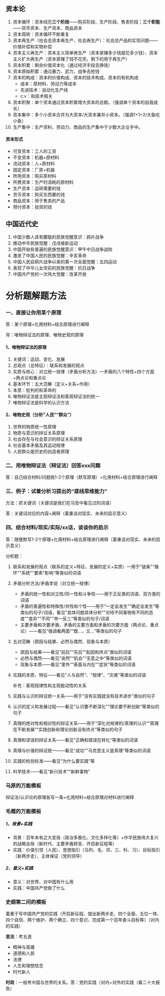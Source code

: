 ## 资本论

1. 资本循环：资本经历**三个阶段**——购买阶段、生产阶段、售卖阶段；**三个职能**——货币资本、生产资本、商品资本
2. 资本周转：资本循环不断重复
3. 资本再生产（社会总资本再生产、社会再生产）：社会总产品的实现问题——价值补偿和实物补偿
4. 资本主义再生产：资本主义简单再生产（资本家赚多少钱就花多少钱）、资本主义扩大再生产（资本家赚了钱不花完，剩下的用于再生产）
5. 资本积累：剩余价值资本化（通过经济手段去挣钱）
6. 资本原始积累：通过暴力、武力、战争去抢钱
7. 资本的构成：资本的价值构成、资本的技术构成、资本的有机构成
   * 成本：原材料、劳动力等成本
   * 先进技术：自动化生产线
   * c:v：和技术相关
8. 资本积聚：单个资本通过资本积累增大资本的总额。（强调单个资本的自我成长）
9. 资本集中：多个小资本合并为大资本/大资本兼并小资本。（强调1+1=2/大鱼吃小鱼）
10. 生产集中：生产资料、劳动力、商品的生产集中于少数大企业手中。

#### 资本形式

* 可变资本：工人的工资
* 不变资本：机器+原材料
* 流动资本：人+原材料
* 固定资本：厂房+机器
* 所用资本：购买原材料
* 所费资本：生产时消耗的原材料
* 生产资本：运转需要的钱
* 货币资本：购买东西要的钱
* 商品资本：用于售卖的产品
* 预付资本：投资的钱

## 中国近代史

1. 中国少数人具有朦胧的民族觉醒意识：鸦片战争
2. 推动中华民族觉醒：戊戌维新运动
3. 中国开始有普遍的民族觉醒意识：甲午中日战争战败
4. 激发了中国人民的民族觉醒：辛亥革命
5. 中国人民自鸦片战争以来的第一次全面觉醒：五四运动
6. 表现了中华儿女空前的民族觉醒：抗日战争
7. 中国共产党的一次伟大觉醒：改革开放

# 分析题解题方法

### 一、直接让你用某个原理

答：某个原理+化用材料+结合原理进行阐释

背：唯物辩证法的原理、唯物史观的原理

#### 1、唯物辩证法的原理

1. 关键词：运动、变化、发展
2. 总观点（总特征）：联系和发展的观点
3. 实质与核心：对立统一规律（矛盾分析方法）一矛盾的八个特性+四个方面+两点论和重点论
4. 基本环节：五大范畴（定义+关系+作用）
5. 本质：批判的和革命的
6. 唯物辩证法是主观辩证法和客观辩证法的统一
7. 唯物辩证法是科学的认识方法

#### 2、唯物史观（分析“人民”“群众”）

1. 世界的物质统一性原理
2. 物质与意识的辩证关系原理
3. 社会存在与社会意识的辩证关系原理
4. 社会基本矛盾及其运动规律
5. 人民群众是历史的创造者原理

### 二、用唯物辩证法（辩证法）回答xxx问题

答：自己结合材料/问题挑1-2个原理（默写原理）+化用材料+结合原理进行阐释

### 三、例子：试着分析习提出的“底线思维能力”

方法：抓关键词（关键词是我们在马哲中看见过的词语）

答：关键词对应的内容+阐释（着重谈对现实、未来的启示意义）

### 四、结合材料/现实/实际/xx话，谈谈你的启示

答：随便默写1-2个原理+化用材料+结合原理进行阐释（着重谈对现实、未来的启示意义）

分析题：

1. 联系和发展的观点（联系的定义+特征，发展的定义+实质）一用于"链条"“循环""系统""要素“影响“等类似的词语

2. 矛盾分析方法/矛盾学说（对立统一规律）

   * 矛盾的统一性和对立性/同一性和斗争性——用于正反类的词语、双方类的词语
   * 矛盾的普遍性和特殊性/共性和个性——用于“一定会发生”“确定会发生“等类似的句子/词语，看见"具体问题具体分析”"对待不同事物有不同的态度"“差异""不同""举一反三“等类似的句子/词语
   * 主要矛盾和次要矛盾、矛盾的主要方面和矛盾的次要方面（两点论、重点论）——看见“强调看两面”“既...，又...“等类似的句子

3. 五对范畴（原因与结果、必然与偶然、现象与本质）

   * 原因与结果——看见“前后"“先后”“起因和终点”类似的词语
   * 必然与偶然——看见"突然"“机会"“无意之中“等类似的词语
   * 现象与本质——看见“里外““表面与内在”“症状“等类似的词语

4. 实践的本质、特征——看见"人与自然”、"规律”、"灾难"等类似的词语

   补充：客观规律性和主观能动性的关系

5. 实践与认识的辩证统一关系——用于“没有实践就没有技术进步“类似的句子

6. 认识的定义和发展过程——看见"认识要不断深化""理论要不断创新“等类似的句子

7. 真理的绝对性和相对性的辩证关系——用于“深化对规律的/真理的认识““真理在不断发展““实践创新和理论创新没有终点“等类似的句子

8. 真理和谬误的辩证关系——看见“正确和错误在转化“等类似的词语

9. 真理与价值的辩证统一——看见"成功""马克思主义是真理“等类似的词语

10. 实践的检验标准——看见“为什么要实践“等

11. 科学技术——看见“新兴技术"“新鲜事物”

### 马原的万能模板

辩证法/认识论的原理各写一条+化用材料+结合原理对材料进行阐释

### 毛概的万能模板

##### 1、背景+实践

* 背景：百年未有之大变局（政治多极化、文化多样化等）+中华民族伟大复兴的战略全局（新时代、主要矛盾转变、开启新征程等）
* 实践：价值引领（人民）、思想指引（马列、毛、邓、三、科、习）、目标指引（新两步走）、主体保证（党的领导）

##### 2、意义+实践

* 意义：对世界、对中国有什么用
* 实践：中国共产党做了什么

### 史纲第二问的模板

着重于写中国共产党的实践（开启新征程、提出新两步走、四个全面、五位一体、四个自信、两个维护、两个确立、四个意识、完成第一个百年奋斗目标等）（对内的实践）

**思法**：考五道

* 精神与英雄
* 道德和人民
* 法律
* 人生和理想信念
* 时代新人

**时政**：一般考中国与世界的关系。答：党的实践（对内+对外的实践（看二十大报告）